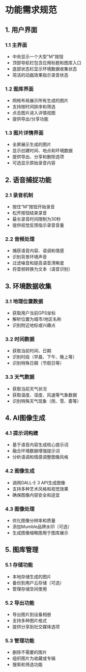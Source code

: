 # 功能需求规范

## 1. 用户界面

### 1.1 主界面
- 中央显示一个大型"M"按钮
- 顶部导航栏包含应用标题和图库入口
- 底部状态栏显示环境数据收集状态
- 简洁的动画效果指示录音状态

### 1.2 图库界面
- 网格布局展示所有生成的图片
- 支持按时间排序和筛选
- 点击图片进入详情视图
- 提供导出/分享功能

### 1.3 图片详情界面
- 全屏展示生成的图片
- 显示创建时间、地点和环境数据
- 提供导出、分享和删除选项
- 可选显示原始录音内容

## 2. 语音捕捉功能

### 2.1 录音机制
- 按住"M"按钮开始录音
- 松开按钮结束录音
- 最长录音时间限制为30秒
- 提供视觉反馈指示录音音量

### 2.2 音频处理
- 捕获语音内容、语调和情感
- 识别背景环境声音
- 过滤噪音和提高语音清晰度
- 将音频转换为文本（语音识别）

## 3. 环境数据收集

### 3.1 地理位置数据
- 获取用户当前GPS坐标
- 解析位置为城市/地区名称
- 识别附近地标或兴趣点

### 3.2 时间数据
- 获取当前时间、日期
- 识别时段（早晨、下午、晚上等）
- 识别特殊日期（节假日等）

### 3.3 天气数据
- 获取当前天气状况
- 获取温度、湿度、风速等气象数据
- 识别特殊天气现象（雨、雪、雾等）

## 4. AI图像生成

### 4.1 提示词构建
- 基于语音内容生成核心提示词
- 融合环境数据增强提示词
- 分析语调和情感调整图像风格

### 4.2 图像生成
- 调用DALL-E 3 API生成图像
- 支持多种艺术风格和视觉效果
- 确保图像内容安全和适宜

### 4.3 图像处理
- 优化图像分辨率和质量
- 添加Mumble品牌水印（可选）
- 生成图像缩略图用于图库展示

## 5. 图库管理

### 5.1 存储功能
- 本地存储生成的图片
- 备份到用户云存储（可选）
- 管理存储空间使用

### 5.2 导出功能
- 导出图片到设备相册
- 支持多种图片格式
- 提供分享到社交媒体选项

### 5.3 管理功能
- 删除不需要的图片
- 组织图片为收藏或专辑
- 搜索和筛选功能
